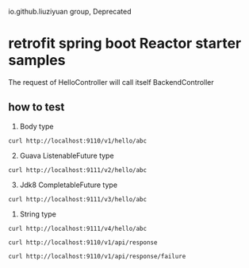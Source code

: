 io.github.liuziyuan group, Deprecated

# retrofit spring boot Reactor starter samples
The request of HelloController will call itself BackendController

## how to test

1. Body type
```shell
curl http://localhost:9110/v1/hello/abc
```

2. Guava ListenableFuture type
```shell
curl http://localhost:9111/v2/hello/abc
```

3. Jdk8 CompletableFuture type
```shell
curl http://localhost:9111/v3/hello/abc
```
1. String type
```shell
curl http://localhost:9111/v4/hello/abc
```

```shell
curl http://localhost:9110/v1/api/response
```

```shell
curl http://localhost:9110/v1/api/response/failure
```